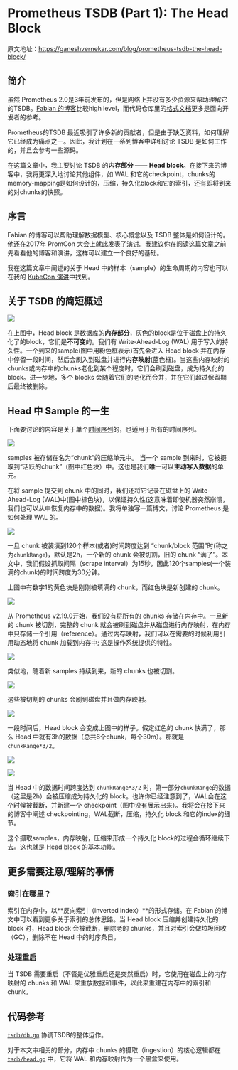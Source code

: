 
# Prometheus TSDB (Part 1): The Head Block

原文地址：https://ganeshvernekar.com/blog/prometheus-tsdb-the-head-block/

## 简介 

虽然 Prometheus 2.0是3年前发布的，但是网络上并没有多少资源来帮助理解它的TSDB。[Fabian 的博客](https://fabxc.org/tsdb/)比较high level，而代码仓库里的[格式文档](https://github.com/prometheus/prometheus/tree/master/tsdb/docs/format)更多是面向开发者的参考。

Prometheus的TSDB 最近吸引了许多新的贡献者，但是由于缺乏资料，如何理解它已经成为痛点之一。因此，我计划在一系列博客中详细讨论 TSDB 是如何工作的，并且会参考一些源码。

在这篇文章中，我主要讨论 TSDB 的**内存部分** —— **Head block**。在接下来的博客中，我将更深入地讨论其他组件，如 WAL 和它的checkpoint，chunks的memory-mapping是如何设计的，压缩，持久化block和它的索引，还有即将到来的对chunks的快照。


## 序言

Fabian 的博客可以帮助理解数据模型、核心概念以及 TSDB 整体是如何设计的。他还在2017年 PromCon 大会上就此发表了[演讲](https://www.youtube.com/watch?v=b_pEevMAC3I)。我建议你在阅读这篇文章之前先看看他的博客和演讲，这样可以建立一个良好的基础。

我在这篇文章中阐述的关于 Head 中的样本（sample）的生命周期的内容也可以在我的 [KubeCon 演讲](https://www.youtube.com/watch?v=suMhZfg9Cuk)中找到。

## 关于 TSDB 的简短概述

![](https://ganeshvernekar.com/blog/img/tsdb1.svg)

在上图中，Head block 是数据库的**内存部分**，灰色的block是位于磁盘上的持久化了的block，它们是**不可变**的。我们有 Write-Ahead-Log (WAL) 用于写入的持久性。一个到来的sample(图中用粉色框表示)首先会进入 Head block 并在内存中停留一段时间，然后会刷入到磁盘并进行**内存映射**(蓝色框)。当这些内存映射的chunks或内存中的chunks老化到某个程度时，它们会刷到磁盘，成为持久化的 block。进一步地，多个 blocks 会随着它们的老化而合并，并在它们超过保留期后最终被删除。

## Head 中 Sample 的一生

下面要讨论的内容是关于单个[时间序列](https://prometheus.io/docs/concepts/data_model/)的，也适用于所有的时间序列。

![](https://ganeshvernekar.com/blog/img/tsdb2.svg)

samples 被存储在名为“chunk”的压缩单元中。 当一个 sample 到来时，它被摄取到“活跃的chunk”（图中红色块）中。这也是我们**唯一**可以**主动写入数据**的单元。

在将 sample 提交到 chunk 中的同时，我们还将它记录在磁盘上的 Write-Ahead-Log (WAL)中(图中棕色块)，以保证持久性(这意味着即使机器突然崩溃，我们也可以从中恢复内存中的数据)。我将单独写一篇博文，讨论 Prometheus 是如何处理 WAL 的。

![](https://ganeshvernekar.com/blog/img/tsdb3.svg)

一旦 chunk 被装填到120个样本(或者)时间跨度达到 “chunk/block 范围”时(称之为`chunkRange`)，默认是2h，一个新的 chunk 会被切割，旧的 chunk “满了”。本文中，我们假设抓取间隔（scrape interval）为15秒，因此120个samples(一个装满的chunk)的时间跨度为30分钟。

上图中有数字1的黄色块是刚刚被填满的 chunk，而红色块是新创建的 chunk。

![](https://ganeshvernekar.com/blog/img/tsdb4.svg)

从 Prometheus v2.19.0开始，我们没有将所有的 chunks 存储在内存中。一旦新的 chunk 被切割，完整的 chunk 就会被刷到磁盘并从磁盘进行内存映射，在内存中只存储一个引用（reference）。通过内存映射，我们可以在需要的时候利用引用动态地将 chunk 加载到内存中; 这是操作系统提供的特性。

![](https://ganeshvernekar.com/blog/img/tsdb5.svg)

类似地，随着新 samples 持续到来，新的 chunks 也被切割。

![](https://ganeshvernekar.com/blog/img/tsdb6.svg)

这些被切割的 chunks 会刷到磁盘并且做内存映射。

![](https://ganeshvernekar.com/blog/img/tsdb7.svg)

一段时间后，Head block 会变成上图中的样子。假定红色的 chunk 快满了，那么 Head 中就有3h的数据（总共6个chunk，每个30m）。那就是 `chunkRange*3/2`。

![](https://ganeshvernekar.com/blog/img/tsdb8.svg)

![](https://ganeshvernekar.com/blog/img/tsdb9.svg)

当 Head 中的数据时间跨度达到 `chunkRange*3/2` 时，第一部分`chunkRange`的数据（这里是2h）会被压缩成为持久化的 block。也许你已经注意到了，WAL会在这个时候被截断，并新建一个 checkpoint（图中没有展示出来）。我将会在接下来的博客中阐述 checkpointing，WAL截断，压缩，持久化 block 和它的index的细节。

这个摄取samples，内存映射，压缩来形成一个持久化 block的过程会循环继续下去。这也就是 Head block 的基本功能。

## 更多需要注意/理解的事情

### 索引在哪里？

索引在内存中，以**反向索引（inverted index）**的形式存储。在 Fabian 的博文中可以看到更多关于索引的总体思路。当 Head block 压缩并创建持久化的 block 时，Head block 会被截断，删除老的 chunks，并且对索引会做垃圾回收（GC），删除不在 Head 中的时序条目。

### 处理重启

当 TSDB 需要重启（不管是优雅重启还是突然重启）时，它使用在磁盘上的内存映射的 chunks 和 WAL 来重放数据和事件，以此来重建在内存中的索引和 chunk。

## 代码参考

[`tsdb/db.go`](https://github.com/prometheus/prometheus/blob/master/tsdb/db.go) 协调TSDB的整体运作。

对于本文中相关的部分，内存中 chunks 的摄取（ingestion）的核心逻辑都在 [`tsdb/head.go`](https://github.com/prometheus/prometheus/blob/master/tsdb/head.go) 中，它将 WAL 和内存映射作为一个黑盒来使用。